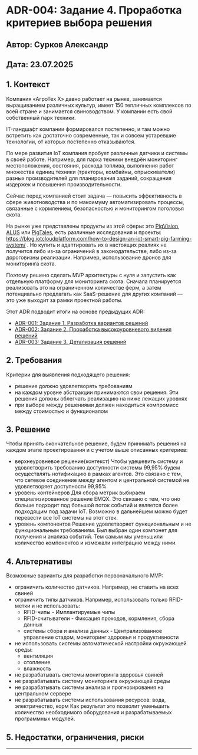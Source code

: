 # ADR-004: Задание 4. Проработка критериев выбора решения
## Автор: Сурков Александр
## Дата: 23.07.2025
## 1. Контекст
Компания «АгроТех Х» давно работает на рынке, занимается выращиванием различных культур, имеет 150 тепличных комплексов по всей стране и занимается свиноводством. У компании есть свой собственный парк техники.

IT-ландшафт компании формировался постепенно, и там можно встретить как достаточно современные, так и совсем устаревшие технологии, от которых постепенно отказываются.

По мере развития IoT компания пробует различные датчики и системы в своей работе. Например, для парка техники внедрён мониторинг местоположения, состояния, расхода топлива, выполнения работ множества единиц техники (тракторы, комбайны, опрыскиватели) разных производителей для планирования заданий, сокращения издержек и повышения производительности.

Сейчас перед компанией стоит задача — повысить эффективность в сфере животноводства и по максимуму автоматизировать процессы, связанные с кормлением, безопасностью и мониторингом поголовья скота.

На рынке уже представлены продукты из этой сферы: это [PigVision](https://agrovision.com/uk/software/pigs/pigvision/), [ALUS](https://alus.ca/alus_news_and_events/aw-canada-cargill-build-nature-based-solutions-with-alus/) или [PigTales](https://www.boehringer-ingelheim.com/ca/animal-health/livestock/swine), есть различные исследования и проекты: https://blog.iotcloudplatform.com/how-to-design-an-iot-smart-pig-farming-system/ . Но купить и адаптировать их в настоящих реалиях не получится либо из-за ограничений в законодательстве, либо из-за дороговизны реализации. Например, использование дронов для мониторинга скота.

Поэтому решено сделать MVP архитектуры c нуля и запустить как отдельную платформу для мониторинга скота. Сначала планируется реализовать это на ограниченном количестве ферм, а затем потенциально предлагать как SaaS-решение для других компаний — это уже выходит за рамки проектной работы.

Этот ADR подводит итоги на основе предыдущих ADR:
- [ADR-001: Задание 1. Разработка вариантов решений](https://github.com/SurkovAleksandr/MSA-AgroTech-sprint-1/blob/master/Task1/ADR-001.md)
- [ADR-002: Задание 2. Проработка высокоуровневого видения решений](https://github.com/SurkovAleksandr/MSA-AgroTech-sprint-1/blob/master/Task2/ADR-002.md)
- [ADR-003: Задание 3. Детализация решений](https://github.com/SurkovAleksandr/MSA-AgroTech-sprint-1/blob/master/Task3/ADR-003.md)

## 2. Требования
Критерии для выявления подходящего решения:
- решение должно удовлетворять требованиям
- на каждом уровне абстракции принимаются свои решения. Эти решения должны облегчать реализацию на ниже лежащих уровнях
- при выборе между решениями должен находиться компромисс между стоимостью и функционалом

## 3. Решение
Чтобы принять окончательное решение, будем принимать решения на каждом этапе проектирования и с учетом выше описанных критериев:
- верхнеуровневое решение(контекст)
  Чтобы удешевить систему и удовлетворить требованию доступности системы 99,95% будем осуществлять нотификацию в рамках агентов.
  Это связано с тем, что сетевое соединение между агентом и центральной системой не удовлетворяет доступности 99,95%
- уровень контейнеров
  Для сбора метрик выбираем специализированное решение EMQX. Это связано с тем, что оно больше подходит под большой поток событий
  и является более подходящим под задачи IoT. Возможно в дальнейшем можно будет перевести все IoT системы на этот стек.
- уровень компонентов
  Решение удовлетворяет функциональным и не функциональным требованиям. Был выбран один компонет для получения и анализа событий.
  Тем самым мы уменьшили количество компонентов и измежали интеграцию между ними.


## 4. Альтернативы
Возможные варианты для разработки первоначального MVP:
- ограничить количество датчиков. Например, не ставить на всех свиней
- ограничить типы датчиков. Например, использовать только RFID-метки и не использовать:
  - RFID-чипы - Имплантируемые чипы
  - RFID-считыватели - Фиксация проходов, кормления, сбора данных
  - системы сбора и анализа данных - Централизованное управление стадом, мониторинг здоровья и продуктивности
- не использовать системы автоматической настройки окружающей среды:
  - вентиляция
  - отопление
  - влажность
- не разрабатывать системы мониторинга здоровья свиней
- не разрабатывать систему мониторинга окружающей среды
- не разрабатывать системы анализа и прогнозирования на центральном сервере
- не разрабатывать системы использования ресурсов: вода, электричество, корм
  Как результат это позволит уменьшить количество необходимого оборудования и разрабатываемых программных модулей.

## 5. Недостатки, ограничения, риски



-------------------
